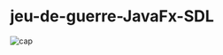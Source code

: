 # jeu-de-guerre-JavaFx-SDL
![cap](https://user-images.githubusercontent.com/38794830/99911222-27b85900-2cf3-11eb-9da3-8769f2b6239d.PNG)
